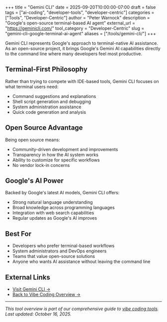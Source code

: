 +++
title = "Gemini CLI"
date = 2025-09-20T10:00:00-07:00
draft = false
tags = ["ai-coding", "developer-tools", "developer-centric"]
categories = ["Tools", "Developer-Centric"]
author = "Peter Warnock"
description = "Google's open-source terminal-based AI agent"
external_url = "https://geminicli.com/"
tool_category = "Developer-Centric"
slug = "gemini-cli-google-terminal-ai-agent"
aliases = ["/tools/gemini-cli/"]
+++

Gemini CLI represents Google's approach to terminal-native AI assistance. As an open-source project, it brings Google's Gemini AI capabilities directly to the command line where many developers feel most productive.

## Terminal-First Philosophy

Rather than trying to compete with IDE-based tools, Gemini CLI focuses on what terminal users need:
- Command suggestions and explanations
- Shell script generation and debugging
- System administration assistance
- Quick code generation and analysis

## Open Source Advantage

Being open source means:
- Community-driven development and improvements
- Transparency in how the AI system works
- Ability to customize for specific workflows
- No vendor lock-in concerns

## Google's AI Power

Backed by Google's latest AI models, Gemini CLI offers:
- Strong natural language understanding
- Broad knowledge across programming languages
- Integration with web search capabilities
- Regular updates as Google's AI improves

## Best For

- Developers who prefer terminal-based workflows
- System administrators and DevOps engineers
- Teams that value open-source solutions
- Anyone who wants AI assistance without leaving the command line

## External Links

- [Visit Gemini CLI →](https://geminicli.com/)
- [Back to Vibe Coding Overview →](/posts/vibe-coding-revolution/)

---

*This tool overview is part of our comprehensive guide to [vibe coding tools](/posts/vibe-coding-revolution/). Last updated: October 16, 2025.*
